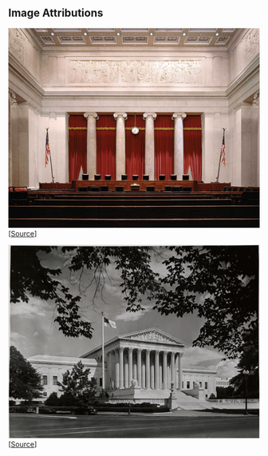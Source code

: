 ## Image Attributions

![U.S. Supreme Court Courtroom](/assets/img/default.jpg)
[[Source](https://www.supremecourt.gov/about/photos.aspx)]

![Photograph of Supreme Court Building](/assets/img/scotus.gif)
[[Source](https://catalog.archives.gov/id/594954)]

